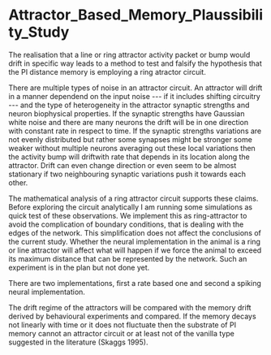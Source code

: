 # Attractor_Based_Memory_Plaussibility_Study


The realisation that a line or ring attractor activity packet or bump would drift in specific way leads to a method to test and falsify the hypothesis that the PI distance memory is employing a ring atractor circuit. 

There are multiple types of noise in an attractor circuit. An attractor will drift in a manner dependend on the input noise --- if it includes shifting circuitry --- and the type of heterogeneity in the attractor synaptic strengths and neuron biophysical properties. If the synaptic strengths have Gaussian white noise and there are many neurons the drift will be in one direction with constant rate in respect to time. If the synaptic strengths variations are not evenly distributed but rather some synapses might be stronger some weaker without multiple neurons averaging out these local variations then the activity bump will driftwith rate that depends in its location along the attractor. Drift can even change direction or even seem to be almost stationary if two neighbouring synaptic variations push it towards each other. 

The mathematical analysis of a ring attractor circuit supports these claims. Before exploring the circuit analytically I am running some simulations as quick test of these observations.
We implement this as ring-attractor to avoid the complication of boundary conditions, that is dealing with the edges of the network. This simplification does not affect the conclusions of the current study. Whether the neural implementation in the animal is a ring or line attractor will affect what will happen if we force the animal to exceed its maximum distance that can be represented by the network. Such an experiment is in the plan but not done yet. 

There are two implementations, first a rate based one and second a spiking neural implementation. 

The drift regime of the attractors will be compared with the memory drift derived by behavioural experiments and compared. If the memory decays not linearly with time or it does not fluctuate then the substrate of PI memory cannot an attractor circuit or at least not of the vanilla type suggested in the literature (Skaggs 1995). 

